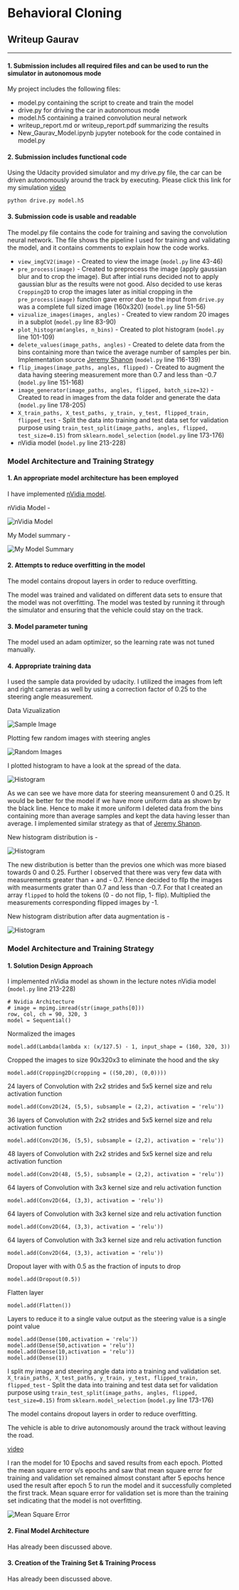 # **Behavioral Cloning** 

## Writeup Gaurav

---
#### 1. Submission includes all required files and can be used to run the simulator in autonomous mode

My project includes the following files:
* model.py containing the script to create and train the model
* drive.py for driving the car in autonomous mode
* model.h5 containing a trained convolution neural network 
* writeup_report.md or writeup_report.pdf summarizing the results
* New_Gaurav_Model.ipynb jupyter notebook for the code contained in model.py

#### 2. Submission includes functional code
Using the Udacity provided simulator and my drive.py file, the car can be driven autonomously around the track by executing. Please click this link for my simulation [video](./images_video/run1.mp4)
```
python drive.py model.h5
```

#### 3. Submission code is usable and readable

The model.py file contains the code for training and saving the convolution neural network. The file shows the pipeline I used for training and validating the model, and it contains comments to explain how the code works.

* ```view_imgCV2(image)``` - Created to view the image (```model.py``` line 43-46)
* ```pre_process(image)``` - Created to preprocess the image (apply gaussian blur and to crop the image). But after intial runs decided not to apply gaussian blur as the results were not good. Also decided to use keras ```Cropping2D``` to crop the images later as initial cropping in the ```pre_process(image)``` function gave error due to the input from ```drive.py``` was a complete full sized image (160x320) (```model.py``` line 51-56)
* ```vizualize_images(images, angles)``` - Created to view random 20 images in a subplot (```model.py``` line 83-90)
* ```plot_histogram(angles, n_bins)``` - Created to plot histogram (```model.py``` line 101-109)
* ```delete_values(image_paths, angles)``` - Created to delete data from the bins containing more than twice the average number of samples per bin. Implementation source [Jeremy Shanon](https://github.com/jeremy-shannon/CarND-Behavioral-Cloning-Project) (```model.py``` line 116-139)
* ```flip_images(image_paths, angles, flipped)``` - Created to augment the data having steering measurement more than 0.7 and less than -0.7 (```model.py``` line 151-168)
* ```image_generator(image_paths, angles, flipped, batch_size=32)``` - Created to read in images from the data folder and generate the data (```model.py``` line 178-205)
* ```X_train_paths, X_test_paths, y_train, y_test, flipped_train, flipped_test``` - Split the data into training and test data set for validation purpose using ```train_test_split(image_paths, angles, flipped, test_size=0.15)``` from ```sklearn.model_selection``` (```model.py``` line 173-176)
* nVidia model (```model.py``` line 213-228)



### Model Architecture and Training Strategy

#### 1. An appropriate model architecture has been employed
I have implemented [nVidia model](https://images.nvidia.com/content/tegra/automotive/images/2016/solutions/pdf/end-to-end-dl-using-px.pdf). 

nVidia Model - 

![nVidia Model](./images_video/nVidia_Model.png)

My Model summary -

![My Model Summary](./images_video/nVidia_Model_Summary.JPG)


#### 2. Attempts to reduce overfitting in the model

The model contains dropout layers in order to reduce overfitting. 

The model was trained and validated on different data sets to ensure that the model was not overfitting. The model was tested by running it through the simulator and ensuring that the vehicle could stay on the track.

#### 3. Model parameter tuning

The model used an adam optimizer, so the learning rate was not tuned manually.

#### 4. Appropriate training data

I used the sample data provided by udacity. I utilized the images from left and right cameras as well by using a correction factor of 0.25 to the steering angle measurement.

Data Vizualization

![Sample Image](./images_video/data_1.JPG)

Plotting few random images with steering angles

![Random Images](./images_video/random_images.JPG)

I plotted histogram to have a look at the spread of the data.

![Histogram](./images_video/histogram_1.JPG)

As we can see we have more data for steering meansurement 0 and 0.25. It would be better for the model if we have more uniform data as shown by the black line. Hence to make it more uniform I deleted data from the bins containing more than average samples and kept the data having lesser than average. I implemented similar strategy as that of [Jeremy Shanon](https://github.com/jeremy-shannon/CarND-Behavioral-Cloning-Project).

New histogram distribution is -

![Histogram](./images_video/histogram_2.JPG)

The new distribution is better than the previos one which was more biased towards 0 and 0.25. Further I observed that there was very few data with measurements greater than + and - 0.7. Hence decided to fllp the images with measurments grater than 0.7 and less than -0.7. For that I created an array ```flipped``` to hold the tokens (0 - do not flip, 1- flip). Multiplied the measurements corresponding flipped images by -1.

New histogram distribution after data augmentation is -

![Histogram](./images_video/histogram_4.jpg)

### Model Architecture and Training Strategy

#### 1. Solution Design Approach

I implemented nVidia model as shown in the lecture notes nVidia model (```model.py``` line 213-228)
```
# Nvidia Architecture
# image = mpimg.imread(str(image_paths[0]))
row, col, ch = 90, 320, 3
model = Sequential()
```
Normalized the images 
```
model.add(Lambda(lambda x: (x/127.5) - 1, input_shape = (160, 320, 3))
```
Cropped the images to size 90x320x3 to eliminate the hood and the sky
```
model.add(Cropping2D(cropping = ((50,20), (0,0))))
```
24 layers of Convolution with 2x2 strides and 5x5 kernel size and relu activation function
```
model.add(Conv2D(24, (5,5), subsample = (2,2), activation = 'relu'))
```
36 layers of Convolution with 2x2 strides and 5x5 kernel size and relu activation function
```
model.add(Conv2D(36, (5,5), subsample = (2,2), activation = 'relu'))
```
48 layers of Convolution with 2x2 strides and 5x5 kernel size and relu activation function
```
model.add(Conv2D(48, (5,5), subsample = (2,2), activation = 'relu'))
```
64 layers of Convolution with 3x3 kernel size and relu activation function
```
model.add(Conv2D(64, (3,3), activation = 'relu')) 
```
64 layers of Convolution with 3x3 kernel size and relu activation function
```
model.add(Conv2D(64, (3,3), activation = 'relu'))
```
64 layers of Convolution with 3x3 kernel size and relu activation function
```
model.add(Conv2D(64, (3,3), activation = 'relu'))
```
Dropout layer with with 0.5 as the fraction of inputs to drop
```
model.add(Dropout(0.5))
```
Flatten layer
```
model.add(Flatten())
```
Layers to reduce it to a single value output as the steering value is a single point value
```
model.add(Dense(100,activation = 'relu'))
model.add(Dense(50,activation = 'relu'))
model.add(Dense(10,activation = 'relu'))
model.add(Dense(1))
```

 I split my image and steering angle data into a training and validation set. 
 ```X_train_paths, X_test_paths, y_train, y_test, flipped_train, flipped_test``` - Split the data into training and test data set for validation purpose using ```train_test_split(image_paths, angles, flipped, test_size=0.15)``` from ```sklearn.model_selection``` (```model.py``` line 173-176)

The model contains dropout layers in order to reduce overfitting. 

The vehicle is able to drive autonomously around the track without leaving the road. 

[video](./images_video/run1.mp4)

I ran the model for 10 Epochs and saved results from each epoch. Plotted the mean square error v/s epochs and saw that mean square error for training and validation set remained almost constant after 5 epochs hence used the result after epoch 5 to run the model and it successfully completed the first track. Mean square error for validation set is more than the training set indicating that the model is not overfitting.

![Mean Square Error](./images_video/mean_square_error.JPG)

#### 2. Final Model Architecture

Has already been discussed above.

#### 3. Creation of the Training Set & Training Process

Has already been discussed above.